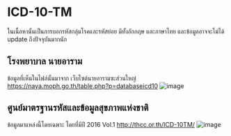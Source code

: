
# ICD-10-TM

ในเนื้อหานั้นเป็นการบอกรหัสกลุ่มโรคและรหัสย่อย มีทั้งอักกฤษ และภาษาไทย และข้อมูลอาจจะไม่ได้ update ถึงปัจจุบันมากนัก



## โรงพยาบาล นายอาราม
ข้อมูลที่เห็นในไฟล์นั้นมาจาก เว็บไซต์นายอารามซะส่วนใหญ่
https://naya.moph.go.th/table.php?p=databaseicd10
![image](https://github.com/NaritNt/icd-10-tm/assets/131785594/c2b1d591-bb70-41ea-998f-3a99dca51e3e)

## ศูนย์มาตรฐานรหัสและข้อมูลสุขภาพแห่งชาติ
ข้อมูลมาแหล่งนี้โดยเฉพาะ โดยที่มีปี 2016 Vol.1 
http://thcc.or.th/ICD-10TM/
![image](https://github.com/NaritNt/icd-10-tm/assets/131785594/b1e70856-1459-4d03-bf91-1cc4bd65b957)


